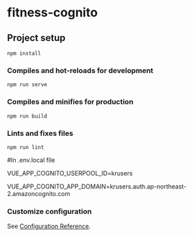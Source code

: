 # fitness-cognito

## Project setup
```
npm install
```

### Compiles and hot-reloads for development
```
npm run serve
```

### Compiles and minifies for production
```
npm run build
```

### Lints and fixes files
```
npm run lint
```

#In .env.local file

VUE_APP_COGNITO_USERPOOL_ID=krusers

VUE_APP_COGNITO_APP_DOMAIN=krusers.auth.ap-northeast-2.amazoncognito.com

### Customize configuration
See [Configuration Reference](https://cli.vuejs.org/config/).
